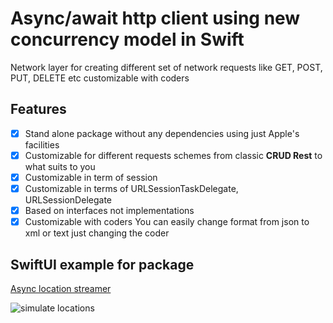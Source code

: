 # Async/await http client using new concurrency model in Swift

Network layer for creating different set of network requests like GET, POST, PUT, DELETE etc customizable with coders

## Features
- [x] Stand alone package without any dependencies using just Apple's  facilities
- [x] Customizable for different requests schemes from classic **CRUD Rest** to what suits to you
- [x] Customizable in term of session
- [x] Customizable in terms of URLSessionTaskDelegate, URLSessionDelegate
- [x] Based on interfaces not implementations
- [x] Customizable with coders You can easily change format from json to xml or text just changing the coder

## SwiftUI example for package

[Async location streamer](https://github.com/The-Igor/async-http-client)

 ![simulate locations](https://github.com/The-Igor/d3-async-location/blob/main/img/image11.gif) 
